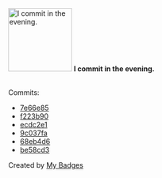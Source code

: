<img src="https://my-badges.github.io/my-badges/evening-commits.png" alt="I commit in the evening." title="I commit in the evening." width="128">
<strong>I commit in the evening.</strong>
<br><br>

Commits:

- <a href="https://github.com/mmichie/fishjelly/commit/7e66e85c443200c4cdfe48152c94f72560ee80ed">7e66e85</a>
- <a href="https://github.com/mmichie/fishjelly/commit/f223b90606a6e8a62ee32476cffb14ad7cbc804b">f223b90</a>
- <a href="https://github.com/mmichie/fishjelly/commit/ecdc2e102ec1afcb3af42683a8e36600c1f82e50">ecdc2e1</a>
- <a href="https://github.com/mmichie/fishjelly/commit/9c037fa5abb64ab63f0eb460383e5428d26c602a">9c037fa</a>
- <a href="https://github.com/mmichie/fishjelly/commit/68eb4d6a64d1deca4a178fb809d9bfeb88074b82">68eb4d6</a>
- <a href="https://github.com/mmichie/fishjelly/commit/be58cd3a9bbe811d49a61c0907d2085315d2eeb6">be58cd3</a>


Created by <a href="https://github.com/my-badges/my-badges">My Badges</a>